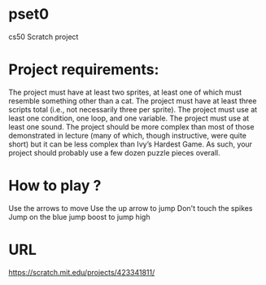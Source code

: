 # pset0
cs50 Scratch project

# Project requirements:

The project must have at least two sprites, at least one of which must resemble something other than a cat.
The project must have at least three scripts total (i.e., not necessarily three per sprite).
The project must use at least one condition, one loop, and one variable.
The project must use at least one sound.
The project should be more complex than most of those demonstrated in lecture (many of which, though instructive,
were quite short) but it can be less complex than Ivy’s Hardest Game. As such, 
your project should probably use a few dozen puzzle pieces overall.

# How to play ?
Use the arrows to move
Use the up arrow to jump
Don't touch the spikes
Jump on the blue jump boost to jump high

# URL
https://scratch.mit.edu/projects/423341811/

 
